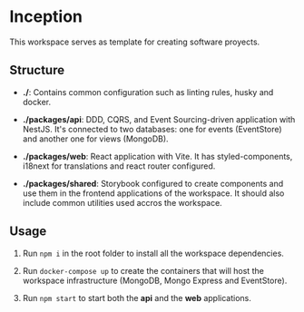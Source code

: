 # Inception

This workspace serves as template for creating software proyects.

## Structure

- **./**: Contains common configuration such as linting rules, husky and docker.

- **./packages/api**: DDD, CQRS, and Event Sourcing-driven application with NestJS. It's connected to two databases: one for events (EventStore) and another one for views (MongoDB).

- **./packages/web**: React application with Vite. It has styled-components, i18next for translations and react router configured.

- **./packages/shared**: Storybook configured to create components and use them in the frontend applications of the workspace. It should also include common utilities used accros the workspace.

## Usage

1. Run `npm i` in the root folder to install all the workspace dependencies.

2. Run `docker-compose up` to create the containers that will host the workspace infrastructure (MongoDB, Mongo Express and EventStore).

3. Run `npm start` to start both the **api** and the **web** applications.

